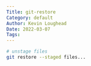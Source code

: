 ```yaml
---
Title: git-restore
Category: default
Author: Kevin Loughead
Date: 2022-03-07
Tags:
---
```


```sh
# unstage files
git restore --staged files...
```
